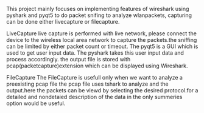 This project mainly focuses on implementing features of wireshark using pyshark
and pyqt5 to do packet snifing to analyze wlanpackets, capturing can be done 
either livecapture or filecapture.

LiveCapture
live capture is performed with live network, please connect the device to the 
wireless local area network to capture the packets.the sniffing can be limited 
by either packet count or timeout. The pyqt5 is a GUI which is used to get user
input data. The pyshark takes this user input data and process accordingly. the 
output file is stored with pcap(packetcapture)extension which can be displayed
using Wireshark.

FileCapture
The FileCapture is usefull only when we want to analyze a preexisting pcap file
the pcap file uses tshark to analyze and the output.here the packets can be viewd
by selecting the desired protocol.for a detailed and nondetaied description of the
data in the only summeries option would be useful.
